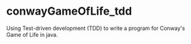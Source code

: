 # conwayGameOfLife_tdd
Using Test-driven development (TDD) to write a program for Conway's Game of Life in java.
